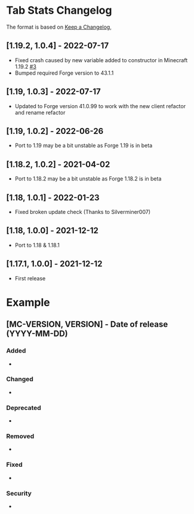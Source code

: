 # Tab Stats Changelog
The format is based on [Keep a Changelog](https://keepachangelog.com/en/1.0.0/),

## [1.19.2, 1.0.4] - 2022-07-17
- Fixed crash caused by new variable added to constructor in Minecraft 1.19.2 [#3](https://github.com/Crimix/TabStats/issues/3)
- Bumped required Forge version to 43.1.1

## [1.19, 1.0.3] - 2022-07-17
- Updated to Forge version 41.0.99 to work with the new client refactor and rename refactor

## [1.19, 1.0.2] - 2022-06-26
- Port to 1.19 may be a bit unstable as Forge 1.19 is in beta

## [1.18.2, 1.0.2] - 2021-04-02
- Port to 1.18.2 may be a bit unstable as Forge 1.18.2 is in beta

## [1.18, 1.0.1] - 2022-01-23
- Fixed broken update check (Thanks to Silverminer007)

## [1.18, 1.0.0] - 2021-12-12
- Port to 1.18 & 1.18.1

## [1.17.1, 1.0.0] - 2021-12-12
- First release

# Example
## [MC-VERSION, VERSION] - Date of release (YYYY-MM-DD)
### Added
- 
### Changed
- 
### Deprecated
- 
### Removed
- 
### Fixed
- 
### Security
- 